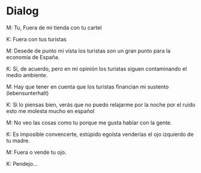 # Dialog
M:  Tu, Fuera de mi tienda con tu cartel

K:  Fuera con tus turistas

M: Desede de punto mi vista los turistas son un gran punto para la economía de España.

K: Sí, de acuerdo, pero en mi opinión los turistas siguen contaminando el medio ambiente.

M: Hay que tener en cuenta que los turistas financian mi sustento (lebensunterhalt)

K: Si lo piensas bien, verás que no puedo relajarme por la noche por el ruido esto me molesta mucho en español

M: No veo las cosas como tu porque me gusta hablar con la gente.

K: Es imposible convencerte, estúpido egoísta venderías el ojo izquierdo de tu madre.

M: Fuera o vende tu ojo.

K: Pendejo...